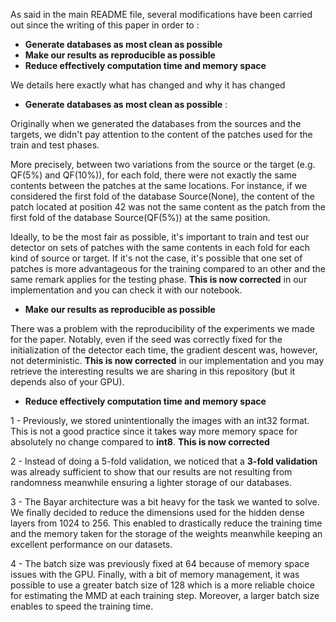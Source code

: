 As said in the main README file, several modifications have been carried out since the writing of this paper in order to :

- **Generate databases as most clean as possible**
- **Make our results as reproducible as possible**
- **Reduce effectively computation time and memory space**

We details here exactly what has changed and why it has changed

- **Generate databases as most clean as possible** :

Originally when we generated the databases from the sources and the targets, we didn't pay attention to the content of the patches used for the train and test phases.

More precisely, between two variations from the source or the target (e.g. QF(5%) and QF(10%)), for each fold, there were not exactly the same contents between the patches at the same locations. For instance, if we considered the first fold of the database Source(None), the content of the patch located at position 42 was not the same content as the patch from the first fold of the database Source(QF(5%)) at the same position.

Ideally, to be the most fair as possible, it's important to train and test our detector on sets of patches with the same contents in each fold for each kind of source or target. If it's not the case, it's possible that one set of patches is more advantageous for the training compared to an other and the same remark applies for the testing phase. **This is now corrected** in our implementation and you can check it with our notebook.

- **Make our results as reproducible as possible**

There was a problem with the reproducibility of the experiments we made for the paper. Notably, even if the seed was correctly fixed for the initialization of the detector each time, the gradient descent was, however, not deterministic. **This is now corrected** in our implementation and you may retrieve the interesting results we are sharing in this repository (but it depends also of your GPU).

- **Reduce effectively computation time and memory space**

1 - Previously, we stored unintentionally the images with an int32 format. This is not a good practice since it takes way more memory space for absolutely no change compared to **int8**. **This is now corrected**

2 - Instead of doing a 5-fold validation, we noticed that a **3-fold validation** was already sufficient to show that our results are not resulting from randomness meanwhile ensuring a lighter storage of our databases.

3 - The Bayar architecture was a bit heavy for the task we wanted to solve. We finally decided to reduce the dimensions used for the hidden dense layers from 1024 to 256. This enabled to drastically reduce the training time and the memory taken for the storage of the weights meanwhile keeping an excellent performance on our datasets.

4 - The batch size was previously fixed at 64 because of memory space issues with the GPU. Finally, with a bit of memory management, it was possible to use a greater batch size of 128 which is a more reliable choice for estimating the MMD at each training step. Moreover, a larger batch size enables to speed the training time.
